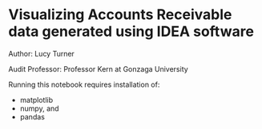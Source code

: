 # Visualizing Accounts Receivable data generated using IDEA software 

Author: Lucy Turner  

Audit Professor: Professor Kern at Gonzaga University 

Running this notebook requires installation of:
* matplotlib
* numpy, and
* pandas
